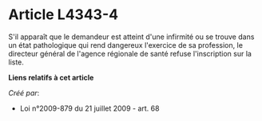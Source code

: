# Article L4343-4

S'il apparaît que le demandeur est atteint d'une infirmité ou se trouve dans un état pathologique qui rend dangereux
l'exercice de sa profession, le directeur général de l'agence régionale de santé refuse l'inscription sur la liste.

**Liens relatifs à cet article**

_Créé par_:

  - Loi n°2009-879 du 21 juillet 2009 - art. 68

